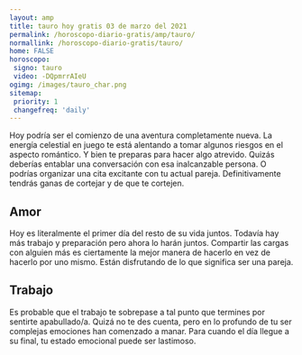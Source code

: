 ```yaml
---
layout: amp
title: tauro hoy gratis 03 de marzo del 2021 
permalink: /horoscopo-diario-gratis/amp/tauro/
normallink: /horoscopo-diario-gratis/tauro/
home: FALSE
horoscopo:
 signo: tauro
 video: -DQpmrrAIeU
ogimg: /images/tauro_char.png
sitemap:
 priority: 1
 changefreq: 'daily'
---
```



Hoy podría ser el comienzo de una aventura completamente nueva. La energía celestial en juego te está alentando a tomar algunos riesgos en el aspecto romántico. Y bien te preparas para hacer algo atrevido. Quizás deberías entablar una conversación con esa inalcanzable persona. O podrías organizar una cita excitante con tu actual pareja. Definitivamente tendrás ganas de cortejar y de que te cortejen.

## Amor

Hoy es literalmente el primer día del resto de su vida juntos. Todavía hay más trabajo y preparación pero ahora lo harán juntos. Compartir las cargas con alguien más es ciertamente la mejor manera de hacerlo en vez de hacerlo por uno mismo. Están disfrutando de lo que significa ser una pareja.

## Trabajo

Es probable que el trabajo te sobrepase a tal punto que termines por sentirte apabullado/a. Quizá no te des cuenta, pero en lo profundo de tu ser complejas emociones han comenzado a manar. Para cuando el día llegue a su final, tu estado emocional puede ser lastimoso.
